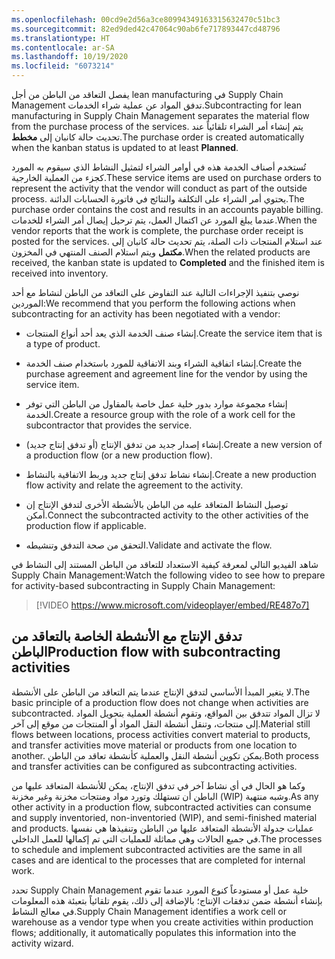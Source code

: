 ```yaml
---
ms.openlocfilehash: 00cd9e2d56a3ce80994349163315632470c51bc3
ms.sourcegitcommit: 82ed9ded42c47064c90ab6fe717893447cd48796
ms.translationtype: HT
ms.contentlocale: ar-SA
ms.lasthandoff: 10/19/2020
ms.locfileid: "6073214"
---
```

<span data-ttu-id="0581d-101">يفصل التعاقد من الباطن من أجل lean manufacturing في Supply Chain Management تدفق المواد عن عملية شراء الخدمات.</span><span class="sxs-lookup"><span data-stu-id="0581d-101">Subcontracting for lean manufacturing in Supply Chain Management separates the material flow from the purchase process of the services.</span></span> <span data-ttu-id="0581d-102">يتم إنشاء أمر الشراء تلقائياً عند تحديث حالة كانبان إلى **مخطط‬**.</span><span class="sxs-lookup"><span data-stu-id="0581d-102">The purchase order is created automatically when the kanban status is updated to at least **Planned**.</span></span>

<span data-ttu-id="0581d-103">تُستخدم أصناف الخدمة هذه في أوامر الشراء لتمثيل النشاط الذي سيقوم به المورد كجزء من العملية الخارجية.</span><span class="sxs-lookup"><span data-stu-id="0581d-103">These service items are used on purchase orders to represent the activity that the vendor will conduct as part of the outside process.</span></span> <span data-ttu-id="0581d-104">يحتوي أمر الشراء على التكلفة والنتائج في فاتورة الحسابات الدائنة.</span><span class="sxs-lookup"><span data-stu-id="0581d-104">The purchase order contains the cost and results in an accounts payable billing.</span></span> <span data-ttu-id="0581d-105">عندما يبلغ المورد عن اكتمال العمل، يتم ترحيل إيصال أمر الشراء للخدمات.</span><span class="sxs-lookup"><span data-stu-id="0581d-105">When the vendor reports that the work is complete, the purchase order receipt is posted for the services.</span></span> <span data-ttu-id="0581d-106">عند استلام المنتجات ذات الصلة، يتم تحديث حالة كانبان إلى **مكتمل** ويتم استلام الصنف المنتهي في المخزون.</span><span class="sxs-lookup"><span data-stu-id="0581d-106">When the related products are received, the kanban state is updated to **Completed** and the finished item is received into inventory.</span></span>

<span data-ttu-id="0581d-107">نوصي بتنفيذ الإجراءات التالية عند التفاوض على التعاقد من الباطن لنشاط مع أحد الموردين:</span><span class="sxs-lookup"><span data-stu-id="0581d-107">We recommend that you perform the following actions when subcontracting for an activity has been negotiated with a vendor:</span></span>

-   <span data-ttu-id="0581d-108">إنشاء صنف الخدمة الذي يعد أحد أنواع المنتجات.</span><span class="sxs-lookup"><span data-stu-id="0581d-108">Create the service item that is a type of product.</span></span>

-   <span data-ttu-id="0581d-109">إنشاء اتفاقية الشراء وبند الاتفاقية للمورد باستخدام صنف الخدمة.</span><span class="sxs-lookup"><span data-stu-id="0581d-109">Create the purchase agreement and agreement line for the vendor by using the service item.</span></span>

-   <span data-ttu-id="0581d-110">إنشاء مجموعة موارد بدور خلية عمل خاصة بالمقاول من الباطن التي توفر الخدمة.</span><span class="sxs-lookup"><span data-stu-id="0581d-110">Create a resource group with the role of a work cell for the subcontractor that provides the service.</span></span>

-   <span data-ttu-id="0581d-111">إنشاء إصدار جديد من تدفق الإنتاج (أو تدفق إنتاج جديد).</span><span class="sxs-lookup"><span data-stu-id="0581d-111">Create a new version of a production flow (or a new production flow).</span></span>

-   <span data-ttu-id="0581d-112">إنشاء نشاط تدفق إنتاج جديد وربط الاتفاقية بالنشاط.</span><span class="sxs-lookup"><span data-stu-id="0581d-112">Create a new production flow activity and relate the agreement to the activity.</span></span>

-   <span data-ttu-id="0581d-113">توصيل النشاط المتعاقد عليه من الباطن بالأنشطة الأخرى لتدفق الإنتاج إن أمكن.</span><span class="sxs-lookup"><span data-stu-id="0581d-113">Connect the subcontracted activity to the other activities of the production flow if applicable.</span></span>

-   <span data-ttu-id="0581d-114">التحقق من صحة التدفق وتنشيطه.</span><span class="sxs-lookup"><span data-stu-id="0581d-114">Validate and activate the flow.</span></span>

<span data-ttu-id="0581d-115">شاهد الفيديو التالي لمعرفة كيفية الاستعداد للتعاقد من الباطن المستند إلى النشاط في Supply Chain Management:</span><span class="sxs-lookup"><span data-stu-id="0581d-115">Watch the following video to see how to prepare for activity-based subcontracting in Supply Chain Management:</span></span>

 > [!VIDEO https://www.microsoft.com/videoplayer/embed/RE487o7]


## <a name="production-flow-with-subcontracting-activities"></a><span data-ttu-id="0581d-116">تدفق الإنتاج مع الأنشطة الخاصة بالتعاقد من الباطن</span><span class="sxs-lookup"><span data-stu-id="0581d-116">Production flow with subcontracting activities</span></span>

<span data-ttu-id="0581d-117">لا يتغير المبدأ الأساسي لتدفق الإنتاج عندما يتم التعاقد من الباطن على الأنشطة.</span><span class="sxs-lookup"><span data-stu-id="0581d-117">The basic principle of a production flow does not change when activities are subcontracted.</span></span> <span data-ttu-id="0581d-118">لا تزال المواد تتدفق بين المواقع، وتقوم أنشطة العملية بتحويل المواد إلى منتجات، وتنقل أنشطة النقل المواد أو المنتجات من موقع إلى آخر.</span><span class="sxs-lookup"><span data-stu-id="0581d-118">Material still flows between locations, process activities convert material to products, and transfer activities move material or products from one location to another.</span></span> <span data-ttu-id="0581d-119">يمكن تكوين أنشطة النقل والعملية كأنشطة تعاقد من الباطن.</span><span class="sxs-lookup"><span data-stu-id="0581d-119">Both process and transfer activities can be configured as subcontracting activities.</span></span>

<span data-ttu-id="0581d-120">وكما هو الحال في أي نشاط آخر في تدفق الإنتاج، يمكن للأنشطة المتعاقد عليها من الباطن أن تستهلك وتورد مواد ومنتجات مخزنة وغير مخزنة (WIP) وشبه منتهية.</span><span class="sxs-lookup"><span data-stu-id="0581d-120">As any other activity in a production flow, subcontracted activities can consume and supply inventoried, non-inventoried (WIP), and semi-finished material and products.</span></span> <span data-ttu-id="0581d-121">عمليات جدولة الأنشطة المتعاقد عليها من الباطن وتنفيذها هي نفسها في جميع الحالات وهي مماثلة للعمليات التي تم إكمالها للعمل الداخلي.</span><span class="sxs-lookup"><span data-stu-id="0581d-121">The processes to schedule and implement subcontracted activities are the same in all cases and are identical to the processes that are completed for internal work.</span></span>

<span data-ttu-id="0581d-122">تحدد Supply Chain Management خلية عمل أو مستودعاً كنوع المورد عندما تقوم بإنشاء أنشطة ضمن تدفقات الإنتاج؛ بالإضافة إلى ذلك، يقوم تلقائياً بتعبئة هذه المعلومات في معالج النشاط.</span><span class="sxs-lookup"><span data-stu-id="0581d-122">Supply Chain Management identifies a work cell or warehouse as a vendor type when you create activities within production flows; additionally, it automatically populates this information into the activity wizard.</span></span>
